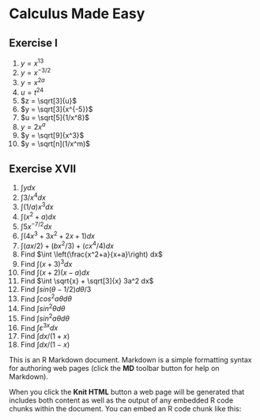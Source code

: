 Calculus Made Easy
========================================================
 
## Exercise I
1. $y = x^{13}$
2. $y = x^{-3/2}$
3. $y = x^{2a}$ 
4. $u = t^{2 4}$
5. $z = \sqrt[3]{u}$
6. $y = \sqrt[3]{x^{-5}}$
7. $u = \sqrt[5]{1/x^8}$ 
8. $y = 2x^a$ 
9. $y = \sqrt[9]{x^3}$
10. $y = \sqrt[n](1/x^m)$

## Exercise XVII
1. $\int y dx$
2. $\int 3/x^4 dx$
3. $\int (1/a) x^3 dx$
4. $\int (x^2 + a)  dx$
5. $\int 5x^{-7/2} dx$ 
6. $\int (4x^3 + 3x^2 + 2x +1) dx$
7. $\int (ax/2) + (bx^2/3) + (cx^4/4) dx$
8. Find $\int \left(\frac{x^2+a}{x+a}\right) dx$ 
9. Find $\int (x+3)^3 dx$
10. Find $\int (x+2)(x-a) dx$
11. Find $\int \sqrt{x} + \sqrt[3]{x}  3a^2 dx$
12. Find $\int sin(\theta - 1/2) d\theta/3$
13. Find $\int cos^2{a}\theta d\theta$
14. Find $\int sin^2\theta d\theta$
15. Find $\int sin^2{a}\theta d\theta$
16. Find $\int \varepsilon^{3x} dx$
17. Find $\int dx/(1+x)$
18. Find $\int dx/(1-x)$

This is an R Markdown document. Markdown is a simple formatting syntax for authoring web pages (click the **MD** toolbar button for help on Markdown).

When you click the **Knit HTML** button a web page will be generated that includes both content as well as the output of any embedded R code chunks within the document. You can embed an R code chunk like this:



